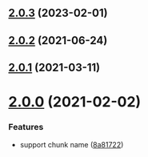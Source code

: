 ## [2.0.3](https://github.com/imcuttle/react-webpack-lazyloader/compare/v2.0.2...v2.0.3) (2023-02-01)

## [2.0.2](https://github.com/imcuttle/react-webpack-lazyloader/compare/v2.0.1...v2.0.2) (2021-06-24)

## [2.0.1](https://github.com/imcuttle/react-webpack-lazyloader/compare/v2.0.0...v2.0.1) (2021-03-11)

# [2.0.0](https://github.com/imcuttle/react-webpack-lazyloader/compare/8a8172245d90b10c268d70fa3051e33558f5049e...v2.0.0) (2021-02-02)

### Features

- support chunk name ([8a81722](https://github.com/imcuttle/react-webpack-lazyloader/commit/8a8172245d90b10c268d70fa3051e33558f5049e))
